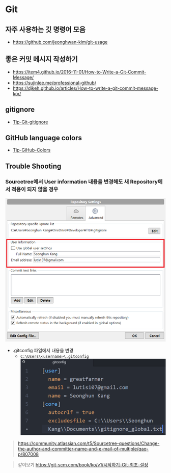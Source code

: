 # Git

## 자주 사용하는 깃 명령어 모음
- https://github.com/jeonghwan-kim/git-usage

## 좋은 커밋 메시지 작성하기
- https://item4.github.io/2016-11-01/How-to-Write-a-Git-Commit-Message/
- https://sujinlee.me/professional-github/
- https://djkeh.github.io/articles/How-to-write-a-git-commit-message-kor/

## gitignore
- [Tip-Git-gitignore](Tip-Git-gitignore.md)

## GitHub language colors
- [Tip-GiHub-Colors](Tip-GitHub-Colors.md)

## Trouble Shooting
### Sourcetree에서 User information 내용을 변경해도 새 Repository에서 적용이 되지 않을 경우
![git-usage-sourcetree-repository-settings](images/git-usage-sourcetree-repository-settings.png)

- .gitconfig 파일에서 내용을 변경
  - `C:\Users\<username>\.gitconfig`
  ![git-usage-gitconfig](images/git-usage-gitconfig.png)

> https://community.atlassian.com/t5/Sourcetree-questions/Change-the-author-and-committer-name-and-e-mail-of-multiple/qaq-p/807008

> 같이보기 https://git-scm.com/book/ko/v1/시작하기-Git-최초-설정
